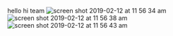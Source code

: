 hello
hi team
![screen shot 2019-02-12 at 11 56 34 am](https://user-images.githubusercontent.com/21330088/52664367-b44aac00-2ebd-11e9-87cc-0845cfafcbe7.jpeg)
![screen shot 2019-02-12 at 11 56 38 am](https://user-images.githubusercontent.com/21330088/52664368-b44aac00-2ebd-11e9-91fc-6ceff6438cb2.jpeg)
![screen shot 2019-02-12 at 11 56 43 am](https://user-images.githubusercontent.com/21330088/52664369-b44aac00-2ebd-11e9-8f4f-4a6ac7075956.jpeg)
